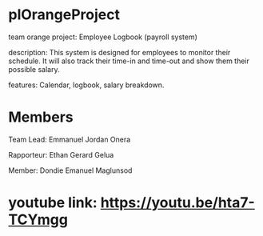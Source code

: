 # plOrangeProject
team orange
project: Employee Logbook
                  (payroll system)

description: This system is designed for employees to monitor their schedule. It will also track their time-in and time-out
and show them their possible salary.

features: Calendar,
          logbook,
          salary breakdown.

# Members
  Team Lead: Emmanuel Jordan Onera
  
  Rapporteur: Ethan Gerard Gelua
  
  Member: Dondie Emanuel Maglunsod
  
  # youtube link: https://youtu.be/hta7-TCYmgg
